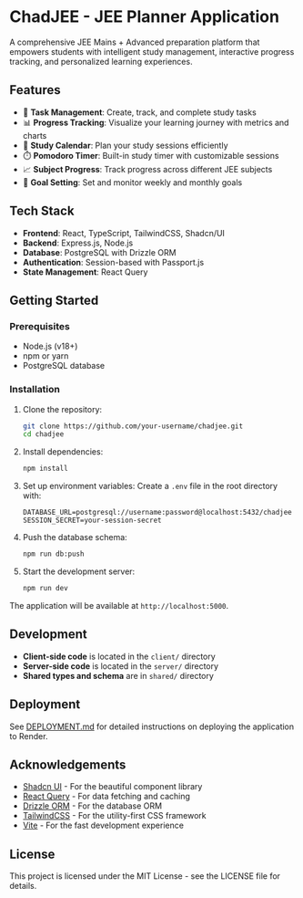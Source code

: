 # ChadJEE - JEE Planner Application

A comprehensive JEE Mains + Advanced preparation platform that empowers students with intelligent study management, interactive progress tracking, and personalized learning experiences.

## Features

- 📝 **Task Management**: Create, track, and complete study tasks
- 📊 **Progress Tracking**: Visualize your learning journey with metrics and charts
- 📅 **Study Calendar**: Plan your study sessions efficiently
- ⏱️ **Pomodoro Timer**: Built-in study timer with customizable sessions
- 📈 **Subject Progress**: Track progress across different JEE subjects
- 🎯 **Goal Setting**: Set and monitor weekly and monthly goals

## Tech Stack

- **Frontend**: React, TypeScript, TailwindCSS, Shadcn/UI
- **Backend**: Express.js, Node.js
- **Database**: PostgreSQL with Drizzle ORM
- **Authentication**: Session-based with Passport.js
- **State Management**: React Query

## Getting Started

### Prerequisites

- Node.js (v18+)
- npm or yarn
- PostgreSQL database

### Installation

1. Clone the repository:
   ```bash
   git clone https://github.com/your-username/chadjee.git
   cd chadjee
   ```

2. Install dependencies:
   ```bash
   npm install
   ```

3. Set up environment variables:
   Create a `.env` file in the root directory with:
   ```
   DATABASE_URL=postgresql://username:password@localhost:5432/chadjee
   SESSION_SECRET=your-session-secret
   ```

4. Push the database schema:
   ```bash
   npm run db:push
   ```

5. Start the development server:
   ```bash
   npm run dev
   ```

The application will be available at `http://localhost:5000`.

## Development

- **Client-side code** is located in the `client/` directory
- **Server-side code** is located in the `server/` directory
- **Shared types and schema** are in `shared/` directory

## Deployment

See [DEPLOYMENT.md](./DEPLOYMENT.md) for detailed instructions on deploying the application to Render.

## Acknowledgements

- [Shadcn UI](https://ui.shadcn.com/) - For the beautiful component library
- [React Query](https://tanstack.com/query) - For data fetching and caching
- [Drizzle ORM](https://orm.drizzle.team/) - For the database ORM
- [TailwindCSS](https://tailwindcss.com/) - For the utility-first CSS framework
- [Vite](https://vitejs.dev/) - For the fast development experience

## License

This project is licensed under the MIT License - see the LICENSE file for details.